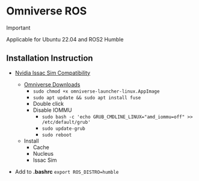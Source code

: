 # Omniverse ROS

>[!IMPORTANT]
> Applicable for Ubuntu 22.04 and ROS2 Humble 


## Installation Instruction

- [Nvidia Issac Sim Compatibility](https://docs.omniverse.nvidia.com/isaacsim/latest/installation/requirements.html)
  - [Omniverse Downloads](https://www.nvidia.com/en-us/omniverse/download/)
    - `sudo chmod +x omniverse-launcher-linux.AppImage`
    - `sudo apt update && sudo apt install fuse`
    - Double click
    - Disable IOMMU
      - `sudo bash -c 'echo GRUB_CMDLINE_LINUX="amd_iommu=off" >> /etc/default/grub'`
      - `sudo update-grub`
      - `sudo reboot`
  - Install 
    - Cache
    - Nucleus
    - Issac Sim

- Add to **.bashrc** `export ROS_DISTRO=humble`